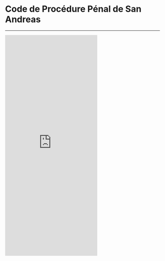 # Code de Procédure Pénal de San Andreas

---

<iframe src="https://docs.google.com/document/d/e/2PACX-1vSq3BZUbmwsE0EBB93GStno4f7EKj7YcSJ_gJp8HHs0eTCaAkrJgrf6g3RoRaM93K4aDbhRykebVBfR/pub?/embed?start=false&loop=false&delayms=60000" frameborder="0" height="720" allowfullscreen="true" mozallowfullscreen="true" webkitallowfullscreen="true"></iframe>

